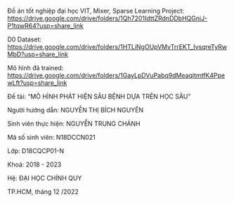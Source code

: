 Đồ án tốt nghiệp đại học
VIT, Mixer, Sparse Learning Project: https://drive.google.com/drive/folders/1Qh7201IdttZRdnDDbHQGniJ-P1tqwR64?usp=share_link

D0 Dataset: https://drive.google.com/drive/folders/1HTLiNgOUpVMvTrrEKT_IvsqreTyRwMbD?usp=share_link

Mô hình đã trained: https://drive.google.com/drive/folders/1GayLpDVuPabq9dMeaqitmtfK4PpewLft?usp=share_link

Đề tài: “MÔ HÌNH PHÁT HIỆN SÂU BỆNH DỰA TRÊN HỌC SÂU”

Người hướng dẫn: NGUYỄN THỊ BÍCH NGUYÊN

Sinh viên thực hiện: NGUYỄN TRUNG CHÁNH

Mã số sinh viên: N18DCCN021

Lớp: D18CQCP01-N

Khoá: 2018 - 2023

Hệ: ĐẠI HỌC CHÍNH QUY

TP.HCM, tháng 12 /2022
